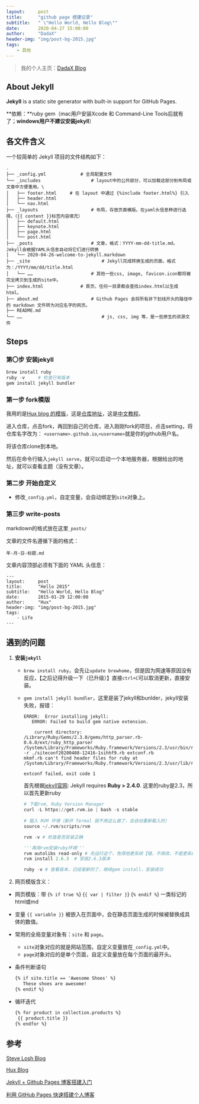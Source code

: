 ```yaml
---
layout:     post
title:      "github page 搭建记录"
subtitle:   " \"Hello World, Hello Blog\""
date:       2020-04-27 15:00:00
author:     "DadaX"
header-img: "img/post-bg-2015.jpg"
tags:
    - 其他
---
```




> 我的个人主页：[DadaX Blog](https://dadada-x.github.io/)



## About Jekyll

**Jekyll** is a static site generator with built-in support for GitHub Pages.

**依赖：**ruby gem（mac用户安装Xcode 和 Command-Line Tools后就有了；**windows用户不建议安装jekyll**）

## 各文件含义

一个较简单的 Jekyll 项目的文件结构如下：

```text
.
├── _config.yml				# 全局配置文件
└── _includes					# layout中的公共部分，可以加载这部分到布局或文章中方便重用。\
│   ├── footer.html		# 在 layout 中通过 {%include footer.html%} 引入
│   ├── header.html
│   └── nav.html
├── _layouts					# 布局，存放页面模版。在yaml头信息种进行选择。（{{ content }}标签内容填充）
│   ├── default.html
│   ├── keynote.html
│   ├── page.html
│   └── post.html
├── _posts						# 文章，格式：YYYY-mm-dd-title.md。Jekyll会根据YAML头信息自动将它们进行转换
│   └── 2020-04-26-welcome-to-jekyll.markdown
├── _site							# Jekyll完成转换生成的页面，格式为：/YYYY/mm/dd/title.html
│   └── ……						# 其他一些css, image, favicon.icon都将被完全拷贝到生成的site中。
├── index.html				# 首页，任何一目录都会查找index.html以生成html。
├── about.md					# Github Pages 会将所有非下划线开头的路径中的 markdown 文件转为对应名字的网页。
├── README.md
└── ……								# js, css, img 等，是一些原生的资源文件
```

## Steps

### 第〇步 安装jekyll

```python
brew install ruby
ruby -v		# 检查已有版本
gem install jekyll bundler
```

### 第一步 fork模版

我用的是[Hux blog 的模版](https://huangxuan.me/)，这是[仓库地址](https://github.com/Huxpro/huxblog-boilerplate)，这是[中文教程](https://github.com/Huxpro/huxpro.github.io/blob/master/README.zh.md)。

进入仓库，点击fork，再回到自己的仓库，进入刚刚fork的项目，点击setting，将仓库名字改为： `<username>.github.io`,`<username>`就是你的github用户名。

将该仓库clone到本地。

然后在命令行输入`jekyll serve`，就可以启动一个本地服务器，根据给出的地址，就可以查看主题（没有文章）。

### 第二步 开始自定义

* 修改`_config.yml`，自定变量，会自动绑定到`site`对象上。

### 第三步 write-posts

markdown的格式放在这里`_posts/`

文章的文件名遵循下面的格式：

```
年-月-日-标题.md
```

文章内容顶部必须有下面的 YAML 头信息：

```
---
layout:     post
title:      "Hello 2015"
subtitle:   "Hello World, Hello Blog"
date:       2015-01-29 12:00:00
author:     "Hux"
header-img: "img/post-bg-2015.jpg"
tags:
    - Life
---
```

## 遇到的问题

1. **安装`jekyll`**

   * `brew install ruby`，会先让`update brewhome`，但是因为网速等原因没有反应，【之后记得升级一下（已升级）】直接`ctrl+C`可以取消更新，直接安装。

   * `gem install jekyll bundler`，这里是装了jekyll和bunlder，jekyll安装失败，报错：

     ```
     ERROR:  Error installing jekyll:
     	ERROR: Failed to build gem native extension.
     
         current directory: /Library/Ruby/Gems/2.3.0/gems/http_parser.rb-0.6.0/ext/ruby_http_parser
     /System/Library/Frameworks/Ruby.framework/Versions/2.3/usr/bin/ruby -r ./siteconf20200408-12416-1sihhf9.rb extconf.rb
     mkmf.rb can't find header files for ruby at /System/Library/Frameworks/Ruby.framework/Versions/2.3/usr/lib/ruby/include/ruby.h
     
     extconf failed, exit code 1
     ```

     首先根据[jekyll官网](https://jekyllrb.com/docs/installation/macos/): Jekyll requires **Ruby > 2.4.0**. 这里的ruby是2.3，所以首先更新ruby

     ```python
     # 下载rvm, Ruby Version Manager
     curl -L https://get.rvm.io | bash -s stable
       
     # 载入 RVM 环境（新开 Termal 就不用这么做了，会自动重新载入的）
     source ~/.rvm/scripts/rvm
     
     rvm -v	# 检查是否安装正确
     
     '''再用rvm安装ruby环境'''
     rvm autolibs read-only	# 先运行这个，免得他更系统【错，不用改，不是更系统，只是装一些相关的环境。默认为 4, enable, enabled - Install missing package manager，可以reset】
     rvm install 2.6.3	# 安装2.6.3版本
     
     ruby -v # 查看版本，已经是新的了，继续gem install，安装成功
     ```

2. 网页模版含义：


* 网页模版：带 {`% if true %`} {`{ var | filter }`} {`% endif %`} 一类标记的html或md

* 变量 `{{ variable }}` 被嵌入在页面中，会在静态页面生成的时候被替换成具体的数值。

* 常用的全局变量对象有：`site` 和 `page`。

  * `site`对象对应的就是网站范围，自定义变量放在`_config.yml`中。
  * `page`对象对应的是单个页面，自定义变量放在每个页面的最开头。

* 条件判断语句

  ```html
  {% if site.title == 'Awesome Shoes' %}     
     These shoes are awesome! 
  {% endif %}  
  ```

* 循环迭代

  ```html
  {% for product in collection.products %}    
   {{ product.title }} 
  {% endfor %}
  ```

  

## 参考

[Steve Losh Blog](https://stevelosh.com/blog/)

[Hux Blog](http://huxpro.github.io/)

[Jekyll + Github Pages 博客搭建入门](https://www.jianshu.com/p/9f198d5779e6)

[利用 GitHub Pages 快速搭建个人博客](https://www.jianshu.com/p/e68fba58f75c)